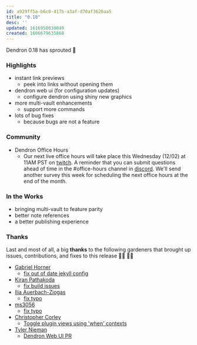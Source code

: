 ```yaml
---
id: a929ff5a-b6c0-417b-a3af-d70af3626aa5
title: "0.18"
desc: ''
updated: 1616950030049
created: 1606679635868
---
```

Dendron 0.18 has sprouted 🌱

### Highlights

- instant link previews
  - peek into links without opening them
- dendron web ui (for configuration updates)
  - configure dendron using shiny new graphics
- more multi-vault enhancements
  - support more commands 
- lots of bug fixes
  - because bugs are not a feature 

### Community

- Dendron Office Hours
  - Our next live office hours will take place this Wednesday (12/02) at 11AM PST on [twitch](https://www.twitch.tv/dendronhq). A reminder that you can submit questions ahead of time in the #office-hours channel in [discord](https://discord.gg/AE3NRw9). We'll send another survey this week for scheduling the next office hours at the end of the month. 

### In the Works

- bringing multi-vault to feature parity 
- better note references 
- a better publishing experience

### Thanks

Last and most of all, a big **thanks** to the following gardeners that brought up issues, contributions, and fixes to this release 👨‍🌾 👩‍🌾

- [Gabriel Horner](https://github.com/cldwalker) 
  - [fix out of date jekyll config](https://github.com/dendronhq/dendron/pull/372)
- [Kiran Pathakoda](https://github.com/kpathakota)
  - [fix build issues](https://github.com/dendronhq/dendron/pull/379)
- [Ilia Auerbach-Ziogas](https://github.com/iliaaz)
  - [fix typo](https://github.com/dendronhq/dendron-site/pull/43)
- [ms3056](https://github.com/ms3056)
  - [fix typo](https://github.com/dendronhq/dendron/issues/383)
- [Christopher Corley](https://github.com/cscorley)
  - [Toggle plugin views using 'when' contexts](https://github.com/dendronhq/dendron/pull/386)
- [Tyler Nieman](https://github.com/tsnieman)
  - [Dendron Web UI PR](https://github.com/dendronhq/dendron/pull/351)
